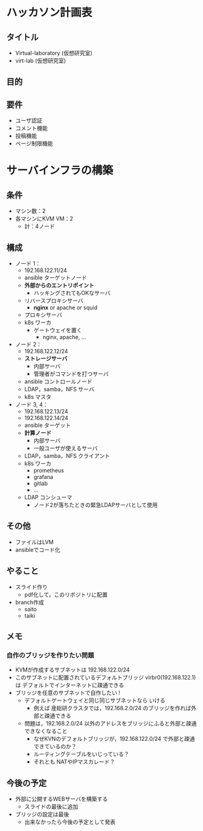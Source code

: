 # ハッカソン計画表

## タイトル
- Virtual-laboratory (仮想研究室)
- virt-lab (仮想研究室)

## 目的


## 要件
- ユーザ認証
- コメント機能
- 投稿機能
- ページ制限機能

# サーバインフラの構築
## 条件
- マシン数：2
- 各マシンにKVM VM：2
    - 計：4ノード

## 構成
- ノード 1：
    - 192.168.122.11/24
    - ansible ターゲットノード
    - **外部からのエントリポイント**
        - ハッキングされてもOKなサーバ
    - リバースプロキシサーバ
        - **nginx** or apache or squid
    - プロキシサーバ
    - k8s ワーカ
        - ゲートウェイを置く
            - nginx, apache, ...
- ノード 2：
    - 192.168.122.12/24
    - **ストレージサーバ**
        - 内部サーバ
        - 管理者がコマンドを打つサーバ
    - ansible コントロールノード
    - LDAP，samba，NFS サーバ
    - k8s マスタ
- ノード 3, 4：
    - 192.168.122.13/24
    - 192.168.122.14/24
    - ansible ターゲット
    - **計算ノード**
        - 内部サーバ
        - 一般ユーザが使えるサーバ
    - LDAP，samba，NFS クライアント
    - k8s ワーカ
        - prometheus
        - grafana
        - gitlab
        - ...
    - LDAP コンシューマ
        - ノード2が落ちたときの緊急LDAPサーバとして使用
## その他
- ファイルはLVM
- ansibleでコード化


## やること
- スライド作り
    - pdf化して，このリポジトリに配置
- branch作成
    - saito
    - taiki

## メモ
### 自作のブリッジを作りたい問題
- KVMが作成するサブネットは 192.168.122.0/24
- このサブネットに配置されているデフォルトブリッジ virbr0(192.168.122.1)は
    デフォルトでインターネットに疎通できる
- ブリッジを任意のサブネットで自作したい !
    - デフォルトゲートウェイと同じ同じサブネットなら いける
        - 例えば 産総研クラスタでは，192.168.2.0/24 のブリッジを作れば外部と疎通できる
    - 問題は，192.168.2.0/24 以外のアドレスをブリッジにふると外部と疎通できなくなること
        - なぜKVNのデフォルトブリッジが，192.168.122.0/24 で外部と疎通できているのか？
        - ルーティングテーブルをいじっている？
        - それとも NATやIPマスカレード？

## 今後の予定
- 外部に公開するWEBサーバを構築する
    - スライドの最後に追加
- ブリッジの設定は最後
    - 出来なかったら今後の予定として発表